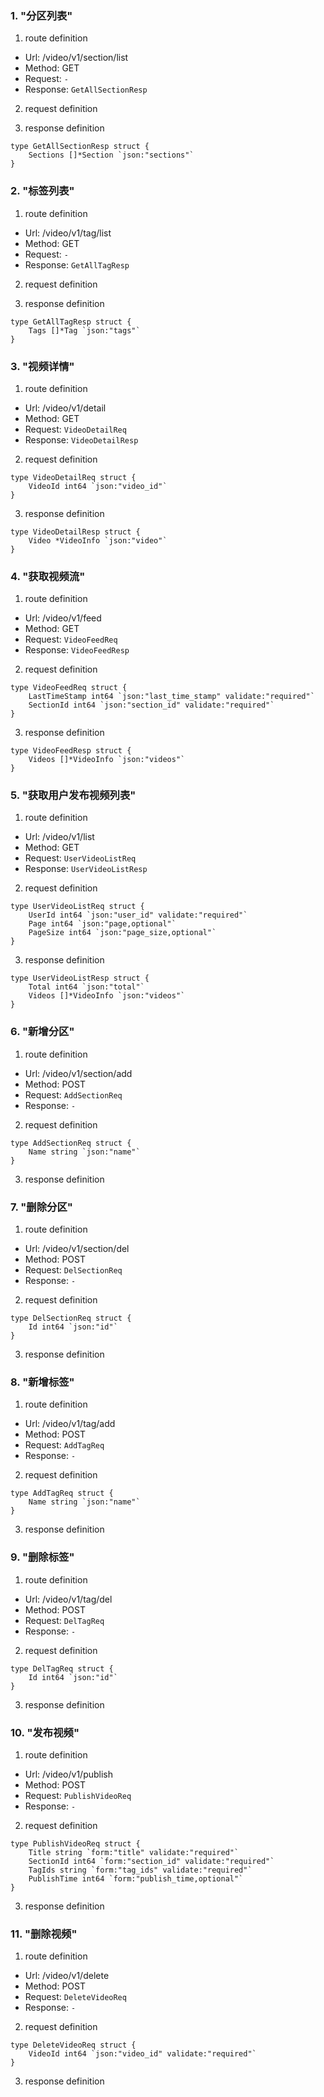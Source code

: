 ### 1. "分区列表"

1. route definition

- Url: /video/v1/section/list
- Method: GET
- Request: `-`
- Response: `GetAllSectionResp`

2. request definition



3. response definition



```golang
type GetAllSectionResp struct {
	Sections []*Section `json:"sections"`
}
```

### 2. "标签列表"

1. route definition

- Url: /video/v1/tag/list
- Method: GET
- Request: `-`
- Response: `GetAllTagResp`

2. request definition



3. response definition



```golang
type GetAllTagResp struct {
	Tags []*Tag `json:"tags"`
}
```

### 3. "视频详情"

1. route definition

- Url: /video/v1/detail
- Method: GET
- Request: `VideoDetailReq`
- Response: `VideoDetailResp`

2. request definition



```golang
type VideoDetailReq struct {
	VideoId int64 `json:"video_id"`
}
```


3. response definition



```golang
type VideoDetailResp struct {
	Video *VideoInfo `json:"video"`
}
```

### 4. "获取视频流"

1. route definition

- Url: /video/v1/feed
- Method: GET
- Request: `VideoFeedReq`
- Response: `VideoFeedResp`

2. request definition



```golang
type VideoFeedReq struct {
	LastTimeStamp int64 `json:"last_time_stamp" validate:"required"`
	SectionId int64 `json:"section_id" validate:"required"`
}
```


3. response definition



```golang
type VideoFeedResp struct {
	Videos []*VideoInfo `json:"videos"`
}
```

### 5. "获取用户发布视频列表"

1. route definition

- Url: /video/v1/list
- Method: GET
- Request: `UserVideoListReq`
- Response: `UserVideoListResp`

2. request definition



```golang
type UserVideoListReq struct {
	UserId int64 `json:"user_id" validate:"required"`
	Page int64 `json:"page,optional"`
	PageSize int64 `json:"page_size,optional"`
}
```


3. response definition



```golang
type UserVideoListResp struct {
	Total int64 `json:"total"`
	Videos []*VideoInfo `json:"videos"`
}
```

### 6. "新增分区"

1. route definition

- Url: /video/v1/section/add
- Method: POST
- Request: `AddSectionReq`
- Response: `-`

2. request definition



```golang
type AddSectionReq struct {
	Name string `json:"name"`
}
```


3. response definition


### 7. "删除分区"

1. route definition

- Url: /video/v1/section/del
- Method: POST
- Request: `DelSectionReq`
- Response: `-`

2. request definition



```golang
type DelSectionReq struct {
	Id int64 `json:"id"`
}
```


3. response definition


### 8. "新增标签"

1. route definition

- Url: /video/v1/tag/add
- Method: POST
- Request: `AddTagReq`
- Response: `-`

2. request definition



```golang
type AddTagReq struct {
	Name string `json:"name"`
}
```


3. response definition


### 9. "删除标签"

1. route definition

- Url: /video/v1/tag/del
- Method: POST
- Request: `DelTagReq`
- Response: `-`

2. request definition



```golang
type DelTagReq struct {
	Id int64 `json:"id"`
}
```


3. response definition


### 10. "发布视频"

1. route definition

- Url: /video/v1/publish
- Method: POST
- Request: `PublishVideoReq`
- Response: `-`

2. request definition



```golang
type PublishVideoReq struct {
	Title string `form:"title" validate:"required"`
	SectionId int64 `form:"section_id" validate:"required"`
	TagIds string `form:"tag_ids" validate:"required"`
	PublishTime int64 `form:"publish_time,optional"`
}
```


3. response definition


### 11. "删除视频"

1. route definition

- Url: /video/v1/delete
- Method: POST
- Request: `DeleteVideoReq`
- Response: `-`

2. request definition



```golang
type DeleteVideoReq struct {
	VideoId int64 `json:"video_id" validate:"required"`
}
```


3. response definition


